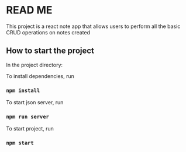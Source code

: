 # READ ME

This project is a react note app that allows users to perform all the basic CRUD operations on notes created

## How to start the project

In the project directory:

To install dependencies, run
### `npm install`  

To start json server, run
### `npm run server`

To start project, run
### `npm start`

